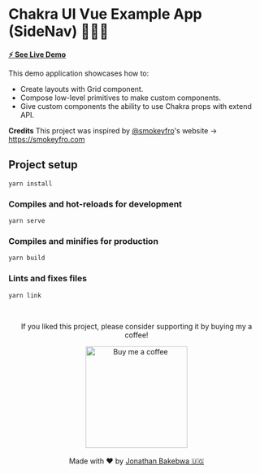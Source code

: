 # Chakra UI Vue Example App (SideNav) 🏄🏽‍♂️ 

[**⚡️ See Live Demo**](https://chakra-sidenav.now.sh)

This demo application showcases how to:
- Create layouts with Grid component.
- Compose low-level primitives to make custom components.
- Give custom components the ability to use Chakra props with extend API.

**Credits**
This project was inspired by [@smokeyfro](https://twitter.com/smokeyfro)'s website -> https://smokeyfro.com

## Project setup
```
yarn install
```

### Compiles and hot-reloads for development
```
yarn serve
```

### Compiles and minifies for production
```
yarn build
```

### Lints and fixes files
```
yarn link
```

<br />
<center>
  <p>If you liked this project, please consider supporting it by buying my a coffee!</p>
  <a target="_blank" href="https://www.buymeacoffee.com/dIlWof6x5">
    <img width="200px" src="https://res.cloudinary.com/xtellar/image/upload/v1584764609/jbakebwa.dev/sponsorships/buy-me-a-coffee.png" alt="Buy me a coffee">
  </a>
</center>

<center>
  <br>
  Made with ❤️ by <a target="_blank" href="https://twitter.com/codebender828">Jonathan Bakebwa 🇺🇬</a>
</center>
